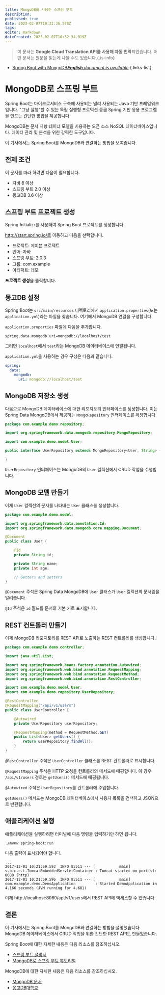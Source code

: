 ```yaml
---
title: MongoDB를 사용한 스프링 부트
description: 
published: true
date: 2023-02-07T10:32:36.578Z
tags: 
editor: markdown
dateCreated: 2023-02-07T10:32:34.919Z
---
```


> 이 문서는 **Google Cloud Translation API를 사용해 자동 번역**되었습니다.
어떤 문서는 원문을 읽는게 나을 수도 있습니다.{.is-info}



- [Spring Boot with MongoDB***English** document is available*](/en/Knowledge-base/Spring-Boot/spring-boot-with-mongodb)
{.links-list}


# MongoDB로 스프링 부트

Spring Boot는 마이크로서비스 구축에 사용되는 널리 사용되는 Java 기반 프레임워크입니다. "그냥 실행"할 수 있는 독립 실행형 프로덕션 등급 Spring 기반 응용 프로그램을 만드는 간단한 방법을 제공합니다.

 MongoDB는 문서 지향 데이터 모델을 사용하는 오픈 소스 NoSQL 데이터베이스입니다. 데이터 관리 및 분석을 위한 강력한 도구입니다.

이 기사에서는 Spring Boot를 MongoDB와 연결하는 방법을 보여줍니다.

## 전제 조건

이 문서를 따라 하려면 다음이 필요합니다.

- 자바 8 이상
- 스프링 부트 2.0 이상
- 몽고DB 3.6 이상

## 스프링 부트 프로젝트 생성

Spring Initializr를 사용하여 Spring Boot 프로젝트를 생성합니다.

http://start.spring.io/로 이동하고 다음을 선택합니다.

- 프로젝트: 메이븐 프로젝트
- 언어: 자바
- 스프링 부트: 2.0.3
- 그룹: com.example
- 아티팩트: 데모

**프로젝트 생성**을 클릭합니다.

## 몽고DB 설정

Spring Boot는 `src/main/resources` 디렉토리에서 `application.properties`(또는 `application.yml`)라는 파일을 찾습니다. 여기에서 MongoDB 연결을 구성합니다.

`application.properties` 파일에 다음을 추가합니다.

```
spring.data.mongodb.uri=mongodb://localhost/test
```

그러면 `localhost`에서 `test`라는 MongoDB 데이터베이스에 연결됩니다.

`application.yml`을 사용하는 경우 구성은 다음과 같습니다.

```yaml
spring:
  data:
    mongodb:
      uri: mongodb://localhost/test
```

## MongoDB 저장소 생성

다음으로 MongoDB 데이터베이스에 대한 리포지토리 인터페이스를 생성합니다. 이는 Spring Data MongoDB에서 제공하는 `MongoRepository` 인터페이스를 확장합니다.

```java
package com.example.demo.repository;

import org.springframework.data.mongodb.repository.MongoRepository;

import com.example.demo.model.User;

public interface UserRepository extends MongoRepository<User, String> {

}
```

`UserRepository` 인터페이스는 MongoDB의 `User` 컬렉션에서 CRUD 작업을 수행합니다.

## MongoDB 모델 만들기

이제 `User` 컬렉션의 문서를 나타내는 `User` 클래스를 생성합니다.

```java
package com.example.demo.model;

import org.springframework.data.annotation.Id;
import org.springframework.data.mongodb.core.mapping.Document;

@Document
public class User {

    @Id
    private String id;

    private String name;
    private int age;

    // Getters and setters
}
```

`@Document` 주석은 Spring Data MongoDB에 `User` 클래스가 `User` 컬렉션의 문서임을 알려줍니다.

`@Id` 주석은 `id` 필드를 문서의 기본 키로 표시합니다.

## REST 컨트롤러 만들기

이제 MongoDB 리포지토리를 REST API로 노출하는 REST 컨트롤러를 생성합니다.

```java
package com.example.demo.controller;

import java.util.List;

import org.springframework.beans.factory.annotation.Autowired;
import org.springframework.web.bind.annotation.RequestMapping;
import org.springframework.web.bind.annotation.RequestMethod;
import org.springframework.web.bind.annotation.RestController;

import com.example.demo.model.User;
import com.example.demo.repository.UserRepository;

@RestController
@RequestMapping("/api/v1/users")
public class UserController {

    @Autowired
    private UserRepository userRepository;

    @RequestMapping(method = RequestMethod.GET)
    public List<User> getUsers() {
        return userRepository.findAll();
    }
}
```

`@RestController` 주석은 `UserController` 클래스를 REST 컨트롤러로 표시합니다.

`@RequestMapping` 주석은 HTTP 요청을 컨트롤러의 메서드에 매핑합니다. 이 경우 `/api/v1/users` 경로는 `getUsers()` 메서드에 매핑됩니다.

`@Autowired` 주석은 `UserRepository`를 컨트롤러에 주입합니다.

`getUsers()` 메서드는 MongoDB 데이터베이스에서 사용자 목록을 검색하고 JSON으로 반환합니다.

## 애플리케이션 실행

애플리케이션을 실행하려면 터미널에 다음 명령을 입력하기만 하면 됩니다.

```
./mvnw spring-boot:run
```

다음 출력이 표시되어야 합니다.

```
...
2017-12-01 10:21:59.593  INFO 85511 --- [           main] s.b.c.e.t.TomcatEmbeddedServletContainer : Tomcat started on port(s): 8080 (http)
2017-12-01 10:21:59.596  INFO 85511 --- [           main] com.example.demo.DemoApplication         : Started DemoApplication in 4.166 seconds (JVM running for 4.681)
```

이제 http://localhost:8080/api/v1/users에서 REST API에 액세스할 수 있습니다.

## 결론

이 기사에서는 Spring Boot를 MongoDB와 연결하는 방법을 설명했습니다. MongoDB 데이터베이스에서 CRUD 작업을 위한 간단한 REST API도 만들었습니다.

Spring Boot에 대한 자세한 내용은 다음 리소스를 참조하십시오.

- [스프링 부트 설명서](https://docs.spring.io/spring-boot/docs/current/reference/htmlsingle/)
- [MongoDB로 스프링 부트 튜토리얼](https://www.baeldung.com/spring-boot-mongodb)

MongoDB에 대한 자세한 내용은 다음 리소스를 참조하십시오.

- [MongoDB 문서](https://docs.mongodb.com/)
- [몽고DB대학교](https://university.mongodb.com/)